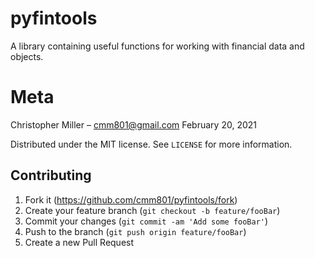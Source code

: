 # pyfintools
A library containing useful functions for working with financial data and objects.

# Meta

Christopher Miller – cmm801@gmail.com
February 20, 2021

Distributed under the MIT license. See ``LICENSE`` for more information.


## Contributing

1. Fork it (<https://github.com/cmm801/pyfintools/fork>)
2. Create your feature branch (`git checkout -b feature/fooBar`)
3. Commit your changes (`git commit -am 'Add some fooBar'`)
4. Push to the branch (`git push origin feature/fooBar`)
5. Create a new Pull Request
